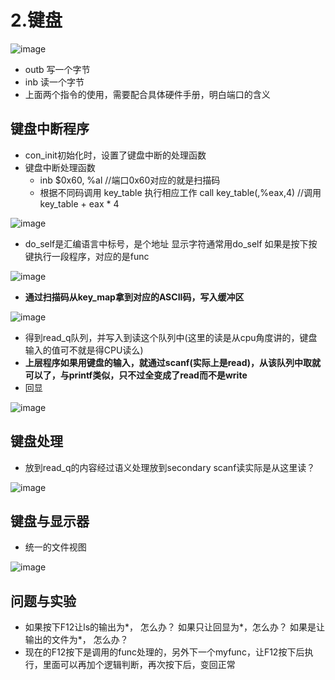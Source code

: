 


# 2.键盘  

![image](https://user-images.githubusercontent.com/58176267/163092243-498a04f4-76b1-420f-a31d-ee527851f9a7.png)

* outb 写一个字节 
* inb  读一个字节  
* 上面两个指令的使用，需要配合具体硬件手册，明白端口的含义

## 键盘中断程序  

* con_init初始化时，设置了键盘中断的处理函数  
* 键盘中断处理函数  
    * inb $0x60, %al  //端口0x60对应的就是扫描码
    * 根据不同码调用 key_table 执行相应工作 call key_table(,%eax,4) //调用key_table + eax * 4  

![image](https://user-images.githubusercontent.com/58176267/163119395-8cd2d703-840a-463d-a245-2936f848a775.png)


* do_self是汇编语言中标号，是个地址  显示字符通常用do_self   如果是按下按键执行一段程序，对应的是func

![image](https://user-images.githubusercontent.com/58176267/163119884-80ffc2b3-425e-401f-a362-3c9f7e8e5930.png)

* **通过扫描码从key_map拿到对应的ASCII码，写入缓冲区** 

![image](https://user-images.githubusercontent.com/58176267/163120229-a4135b81-02f1-4a26-a12c-222e57cfb0e3.png)

* 得到read_q队列，并写入到读这个队列中(这里的读是从cpu角度讲的，键盘输入的值可不就是得CPU读么)  
* **上层程序如果用键盘的输入，就通过scanf(实际上是read)，从该队列中取就可以了，与printf类似，只不过全变成了read而不是write**  
* 回显

![image](https://user-images.githubusercontent.com/58176267/163121221-fd713318-53d7-4314-8141-a3c79c5668d4.png)

## 键盘处理  

* 放到read_q的内容经过语义处理放到secondary  scanf读实际是从这里读？  

![image](https://user-images.githubusercontent.com/58176267/163121663-0a2a133d-4380-4d17-b3f3-866516597d55.png)

## 键盘与显示器  

* 统一的文件视图  

![image](https://user-images.githubusercontent.com/58176267/163121826-f4910164-154d-4fb3-9b38-78e0239c2faf.png)


## 问题与实验  

* 如果按下F12让ls的输出为*， 怎么办？  如果只让回显为*，怎么办？  如果是让输出的文件为*， 怎么办？
* 现在的F12按下是调用的func处理的，另外下一个myfunc，让F12按下后执行，里面可以再加个逻辑判断，再次按下后，变回正常  







